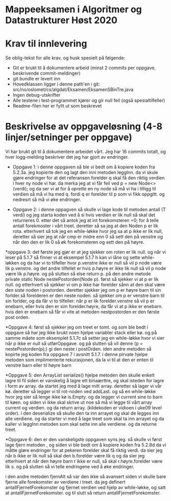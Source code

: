 # Mappeeksamen i Algoritmer og Datastrukturer Høst 2020

# Krav til innlevering

Se oblig-tekst for alle krav, og husk spesielt på følgende:

* Git er brukt til å dokumentere arbeid (minst 2 commits per oppgave, beskrivende commit-meldinger)	
* git bundle er levert inn
* Hovedklassen ligger i denne path'en i git: src/no/oslomet/cs/algdat/Eksamen/EksamenSBinTre.java
* Ingen debug-utskrifter
* Alle testene i test-programmet kjører og gir null feil (også spesialtilfeller)
* Readme-filen her er fyllt ut som beskrevet


# Beskrivelse av oppgaveløsning (4-8 linjer/setninger per oppgave)

Vi har brukt git til å dokumentere arbeidet vårt. Jeg har 16 commits totalt, og hver logg-melding beskriver det jeg har gjort av endringer.

* Oppgave 1: i denne oppgaven så ble vi bedt om å kopiere koden fra 5.2.3a. jeg kopierte den og lagt den inni metoden leggInn. da vi skule gjøre
endringer for at det referansen forelder q skal få den riktig verdien i hver ny node vi har. da merka jeg at vi får feil ved p = new Node<>(verdi);
og da ser vi at for å oprette en ny node så må vi ha i tilligg til verdien så må vi ha med q. fordi q er forelder til p som vi fikk oppgitt.
  og nedresrt så må vi øke endringer.
  
* Oppgave 2: i denne oppagven så skulle vi lage kode til metoden antall (T verdi) og jeg starta koden ved å si hvis verdien er lik null så skal det returneres 0.
etter det så antok jeg at int forekomsteren =0; for å telle antall forekmoster i vårt treet. deretter så sa jeg at den Noden<T> p er lik rota. 
etterhvert så tok jeg en while-løkke hvor jeg sa at p ikke er lik null, deretter så sier jeg at når cmp er midre enn 0 så sett den på venstre
og når den den er lik 0 så øk forekomsteren og sett den på høyre.

*oppgave 3: det første jeg gjør er at jeg sjekker om roten er lik null. og når vi leser på 5.1.7 så finner vi at eksempel 5.1.7 h kan vi låne og
sette while-løkken og da har vi to tilfeller hvor p.venstre ikke er null så vil p node være lik p.venstre. og det andre tilfellet er hvis p.høyre er
ikke lik null så vil p node være lik p.høyre. og på slutten så else return p. 
på den andre metode  private static <T> Node<T> nestePostorden(Node<T> p).  først så sjekker vi at p er lik null. og etterhvert så sjekker vi om p ikke har forelder
sånn at den skal være den siste noden i postorden. deretter sjekker jeg om p er høyre barn til sin forlder.så forelderen er den neste noden. 
 så sjekker om p er venstre barn til sin forlder, og da får vi to tilfeller:
 når p er lik forelder.venstre så vil p er enebarn, eller hvis den er sim forelder.høyre, da får vi at p ikke er enebarn.
 hvis den er enebarn så får vi vite at metoden nestpostorden er den første post orden.
 
 *Oppgave 4: først så sjekker jeg om treet er tomt. og som ble bedt i oppgave så har jeg ikke brukt noen hjelpe variabler stack eller kø.
 og på samme måete som eksemplet 5.1.7c så setter jeg en while-løkke hvor vi sier når p ikke er null så utførOppgave. og på slutten så vil denne 
 (p = nestePostorden(p);) gi den neste i postOrden. iden andre metoden så kopirte jeg koden fra oppgave 7 i avsnitt 5.1.7. i denne pirvate
  hjelpe metoden som implimenterte rekurasjonen, da la vi til at den er enten til venstre barn eller til høyre barn
  
  *Oppgave 5: den ArrayList<T> serialize() hjelpe metoden den skulle enkelt lagre til fil siden er vanskelig å lagre ett binaærttre, og skal isteden
  for lagre i form av array. da startet jeg med å lage mitt array. deretter så lager vi vår kø. deretter så legger vi til rot-noden ved addLast.
  og så en while-løkke hvor jeg sier  så lenge ikke kø is.Empty. og da legger vi current sine to barn til køen. og siden vi ikke skal skrive ut noe
  så må vi legge til vårt array current og verdien. og da return array. (kildekoden er vidioen i uke09 level order). 
  i  den deserialize så skulle den ta inn arrayet og skal de legges inn alle verdiene. og da starter vi med å lage treet som skal ta inn arrayet
  og da kaller vi leggInn metoden som skal sette inn alle verdiene. og da returne treet.
  
  *Oppgave 6: den er den vanskeligste oppgaven syns jeg. så skulle vi først lage fjern metoden , og siden vi ble bedt om å kopiere koden
   fra 5.2.8d da vi måtte gløre endringer for at pekeren forelder skal få riktig verdi. da sier jeg når  b ikke er lik null så skal den b.forelder være lik q
   og  da sier jeg etterhvert at når den høyre barn r ikke er null, så skal r.høyre.forelder være lik s. og på slutten så vi telle  endringene 
   ved å øke endringer. 
   
   i den andre metoden fjernAlt så var den ikke så avansert siden vi skulle bare fjerne alle forekomster av verdiene i treet. da jeg definert 
   antallFjernetForekomster og fjernet verdien ved hjelp av while-løkke, og satt at antallFjernetForekomster. og til slutt så return antallFjernetForekomster.
   
   
 